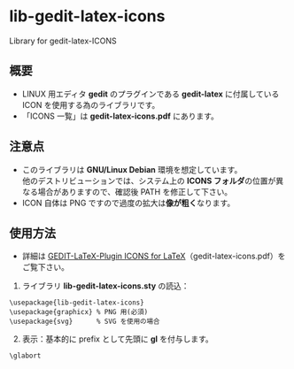 # lib-gedit-latex-icons
Library for gedit-latex-ICONS

## 概要
- LINUX 用エディタ **gedit** のプラグインである **gedit-latex** に付属している ICON を使用する為のライブラリです。  
- 「ICONS 一覧」は **gedit-latex-icons.pdf** にあります。

## 注意点
- このライブラリは **GNU/Linux Debian** 環境を想定しています。  
他のデストリビューションでは、システム上の **ICONS フォルダ**の位置が異なる場合がありますので、確認後 PATH を修正して下さい。 
- ICON 自体は PNG ですので過度の拡大は**像が粗く**なります。  

## 使用方法
  - 詳細は
  [GEDIT-LaTeX-Plugin ICONS for LaTeX](https://github.com/ru-museum/lib-gedit-latex-icons/blob/main/gedit-latex-icons.pdf)（gedit-latex-icons.pdf）をご覧下さい。 
  
1. ライブラリ **lib-gedit-latex-icons.sty** の読込：

```
\usepackage{lib-gedit-latex-icons} 
\usepackage{graphicx} % PNG 用(必須) 
\usepackage{svg}      % SVG を使用の場合 
```
2. 表示：基本的に prefix として先頭に **gl** を付与します。   
```
\glabort
```
